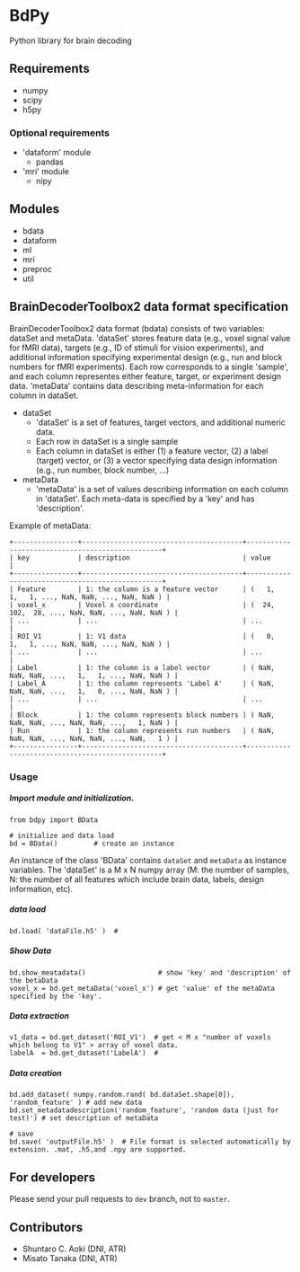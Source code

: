 # BdPy

Python library for brain decoding

## Requirements

- numpy
- scipy
- h5py

### Optional requirements

- 'dataform' module
    - pandas
- 'mri' module
    - nipy

## Modules

- bdata
- dataform
- ml
- mri
- preproc
- util

## BrainDecoderToolbox2 data format specification

BrainDecoderToolbox2 data format (bdata) consists of two variables: dataSet and metaData. 'dataSet' stores feature data (e.g., voxel signal value for fMRI data), targets (e.g., ID of stimuli for vision experiments), and additional information specifying experimental design (e.g., run and block numbers for fMRI experiments). Each row corresponds to a single 'sample', and each column representes either feature, target, or experiment design data. 'metaData' contains data describing meta-information for each column in dataSet.

- dataSet
    - 'dataSet' is a set of features, target vectors, and additional numeric data.
    - Each row in dataSet is a single sample
    - Each column in dataSet is either (1) a feature vector, (2) a label (target) vector, or (3) a vector specifying data design information (e.g., run number, block number, ...)
- metaData
    - 'metaData' is a set of values describing information on each column in 'dataSet'. Each meta-data is specified by a 'key' and has 'description'.

Example of metaData:

    +----------------+----------------------------------------+-------------------------------------------------+
    | key            | description                            | value                                           |
    +----------------+----------------------------------------+-------------------------------------------------+
    | Feature        | 1: the column is a feature vector      | (   1,   1,   1, ..., NaN, NaN, ..., NaN, NaN ) |
    | voxel_x        | Voxel x coordinate                     | (  24, 102,  28, ..., NaN, NaN, ..., NaN, NaN ) |
    | ...            | ...                                    | ...                                             |
    | ROI_V1         | 1: V1 data                             | (   0,   1,   1, ..., NaN, NaN, ..., NaN, NaN ) |
    | ...            | ...                                    | ...                                             |
    | Label          | 1: the column is a label vector        | ( NaN, NaN, NaN, ...,   1,   1, ..., NaN, NaN ) |
    | Label_A        | 1: the column represents 'Label A'     | ( NaN, NaN, NaN, ...,   1,   0, ..., NaN, NaN ) |
    | ...            | ...                                    | ...                                             |
    | Block          | 1: the column represents block numbers | ( NaN, NaN, NaN, ..., NaN, NaN, ...,   1, NaN ) |
    | Run            | 1: the column represents run numbers   | ( NaN, NaN, NaN, ..., NaN, NaN, ..., NaN,   1 ) |
    +----------------+----------------------------------------+-------------------------------------------------+

### Usage

##### Import module and initialization.

	from bdpy import BData
    
    # initialize and data load
    bd = BData()         # create an instance
An instance of the class 'BData' contains `dataSet` and `metaData` as instance variables. The 'dataSet' is a M x N numpy array (M: the number of samples, N: the number of all features which include brain data, labels, design information, etc).


##### data load
	
    bd.load( 'dataFile.h5' )  # 
##### Show Data

	bd.show_meatadata()                  # show 'key' and 'description' of the betaData
    voxel_x = bd.get_metaData('voxel_x') # get 'value' of the metaData specified by the 'key'.

##### Data extraction

    v1_data = bd.get_dataset('ROI_V1')  # get < M x "number of voxels which belong to V1" > array of voxel data.
	labelA  = bd.get_dataset('LabelA')  # 

##### Data creation

	bd.add_dataset( numpy.random.rand( bd.dataSet.shape[0]), 'random_feature' ) # add new data 
	bd.set_metadatadescription('random_feature', 'random data (just for test)') # set description of metaData

	# save
    bd.save( 'outputFile.h5' )  # File format is selected automatically by extension. .mat, .h5,and .npy are supported.
    
## For developers

Please send your pull requests to `dev` branch, not to `master`.

## Contributors

- Shuntaro C. Aoki (DNI, ATR)
- Misato Tanaka (DNI, ATR)
